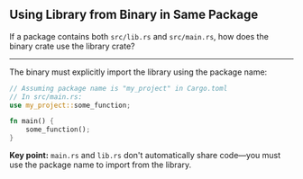 ## Using Library from Binary in Same Package

If a package contains both `src/lib.rs` and `src/main.rs`, how does the binary crate use the library crate?

---

The binary must explicitly import the library using the package name:

```rust
// Assuming package name is "my_project" in Cargo.toml
// In src/main.rs:
use my_project::some_function;

fn main() {
    some_function();
}
```

**Key point:** `main.rs` and `lib.rs` don't automatically share code—you must use the package name to import from the library.

